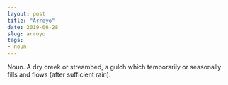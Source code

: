 ```yaml
---
layout: post
title: "Arroyo"
date: 2019-06-28
slug: arroyo
tags:
- noun
---
```


Noun. A dry creek or streambed, a gulch which temporarily or seasonally fills and flows (after sufficient rain).
